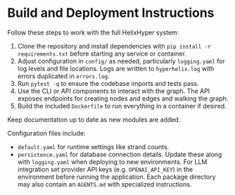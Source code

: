 # Build and Deployment Instructions

Follow these steps to work with the full HelixHyper system:

1. Clone the repository and install dependencies with `pip install -r requirements.txt` before starting any service or container.
2. Adjust configuration in `config/` as needed, particularly `logging.yaml` for log levels and file locations.
   Logs are written to `hyperhelix.log` with errors duplicated in `errors.log`.
3. Run `pytest -q` to ensure the codebase imports and tests pass.
4. Use the CLI or API components to interact with the graph. The API exposes endpoints for creating nodes and edges and walking the graph.
5. Build the included `Dockerfile` to run everything in a container if desired.

Keep documentation up to date as new modules are added.

Configuration files include:
- `default.yaml` for runtime settings like strand counts.
- `persistence.yaml` for database connection details.
Update these along with `logging.yaml` when deploying to new environments.
For LLM integration set provider API keys (e.g. `OPENAI_API_KEY`) in the environment before running the application.
Each package directory may also contain an `AGENTS.md` with specialized instructions.
